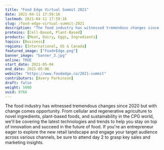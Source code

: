 ```yaml
---
title: "Food Edge Virtual Summit 2021"
date: 2021-04-11 17:59:16
lastmod: 2021-04-11 17:59:16
slug: /food-edge-virtual-summit-2021
description: "The food industry has witnessed tremendous changes since 2020 but with change comes opportunity. From cellular and regenerative agriculture to novel ingredients, plant-based foods, and sustainability in the CPG world, we'll be covering the latest technologies and trends to help you stay on top of innovation and succeed in the future of food. If you're an entrepreneur eager to explore the new retail landscape and engage your target audience across various channels, be sure to attend day 2 to grasp key sales and marketing insights."
proteins: [Cell-Based, Plant-Based]
products: [Meat, Dairy, Eggs, Ingredients]
topics: [Business]
regions: [International, US & Canada]
featured_image: ["Food+Edge.png"]
banner_image: "banner_3.jpg"
online: TRUE
start_date: 2021-05-04
end_date: 2021-05-06
website: "https://www.foodedge.co/2021-summit"
contributors: [Avery Parkinson]
draft: false
weight: 5000
uuid: 8766
---
```

<p>The food industry has witnessed tremendous changes since 2020 but with change comes opportunity. From cellular and regenerative agriculture to novel ingredients, plant-based foods, and sustainability in the CPG world, we'll be covering the latest technologies and trends to help you stay on top of innovation and succeed in the future of food. If you're an entrepreneur eager to explore the new retail landscape and engage your target audience across various channels, be sure to attend day 2 to grasp key sales and marketing insights.</p>
